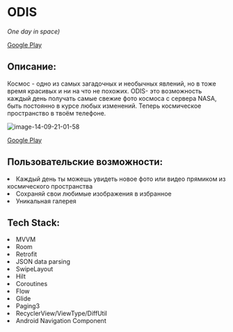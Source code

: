 # ODIS
*One day in space)*

[Google Play](https://play.google.com/store/apps/details?id=com.odis.odis)
 
## Описание: 
Космос - одно из самых загадочных и необычных явлений, но в тоже время красивых и ни на что не похожих. ODIS- это возможность каждый день получать самые свежие фото космоса с сервера NASA, быть постоянно в курсе любых изменений. Теперь космическое пространство в твоём телефоне. 




![image-14-09-21-01-58](https://user-images.githubusercontent.com/85553499/133389782-d24d6990-f4b6-49b4-a324-17a82f11f00c.png)


[Google Play](https://play.google.com/store/apps/details?id=com.odis.odis)

## Пользовательские возможности: 

<li> Каждый день ты можешь увидеть новое фото или видео прямиком из космического пространства </li>
<li> Сохраняй свои любимые изображения в избранное </li>
<li> Уникальная галерея </li>

## Tech Stack:

<li> MVVM </li>
<li> Room </li>
<li> Retrofit </li>
<li> JSON data parsing </li>
<li> SwipeLayout </li>
<li> Hilt </li>
<li> Coroutines </li>
<li> Flow </li>
<li> Glide </li>
<li> Paging3 </li>
<li> RecyclerView/ViewType/DiffUtil </li>
<li> Android Navigation Component </li>

